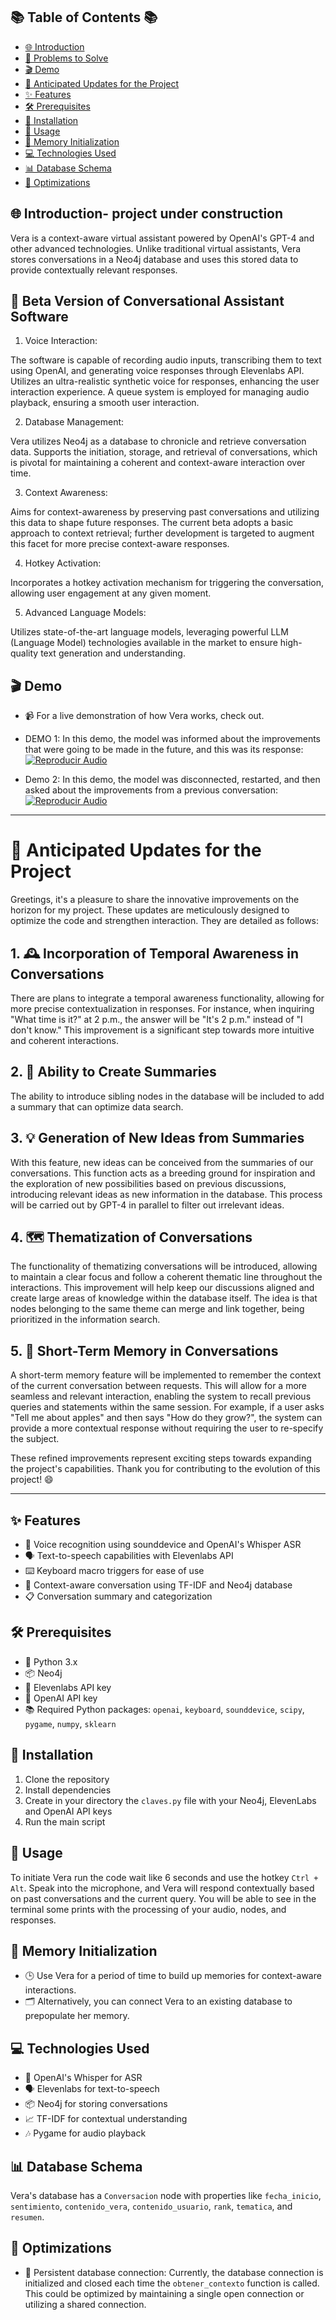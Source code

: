 ## 📚 Table of Contents 📚
- [🌐 Introduction](#-introduction)
- [🐞 Problems to Solve](#-problems-to-solve)
- [🎬 Demo](#-demo)
- [🚀 Anticipated Updates for the Project](#-anticipated-updates-for-the-project)
- [✨ Features](#-features)
- [🛠 Prerequisites](#-prerequisites)
- [🔧 Installation](#-installation)
- [🎯 Usage](#-usage)
- [🔄 Memory Initialization](#-memory-initialization)
- [💻 Technologies Used](#-technologies-used)
- [📊 Database Schema](#-database-schema)
- [🚀 Optimizations](#-optimizations)


## 🌐 Introduction- project under construction
Vera is a context-aware virtual assistant powered by OpenAI's GPT-4 and other advanced technologies. Unlike traditional virtual assistants, Vera stores conversations in a Neo4j database and uses this stored data to provide contextually relevant responses.

## 🐞  Beta Version of Conversational Assistant Software

1. Voice Interaction:

The software is capable of recording audio inputs, transcribing them to text using OpenAI, and generating voice responses through Elevenlabs API.
Utilizes an ultra-realistic synthetic voice for responses, enhancing the user interaction experience.
A queue system is employed for managing audio playback, ensuring a smooth user interaction.

2. Database Management:

Vera utilizes Neo4j as a database to chronicle and retrieve conversation data.
Supports the initiation, storage, and retrieval of conversations, which is pivotal for maintaining a coherent and context-aware interaction over time.

3. Context Awareness:

Aims for context-awareness by preserving past conversations and utilizing this data to shape future responses.
The current beta adopts a basic approach to context retrieval; further development is targeted to augment this facet for more precise context-aware responses.

4. Hotkey Activation:

Incorporates a hotkey activation mechanism for triggering the conversation, allowing user engagement at any given moment.

5. Advanced Language Models:

Utilizes state-of-the-art language models, leveraging powerful LLM (Language Model) technologies available in the market to ensure high-quality text generation and understanding.




## 🎬 Demo
- 📹 For a live demonstration of how Vera works, check out.

- DEMO 1: In this demo, the model was informed about the improvements that were going to be made in the future, and this was its response:
[![Reproducir Audio](https://img.shields.io/badge/Reproducir-Audio-blue)](https://drive.google.com/file/d/1iYRN9jrnDqcnpMa_fw-wv3eIrUS_jwHK/view?usp=sharing)

- Demo 2: In this demo, the model was disconnected, restarted, and then asked about the improvements from a previous conversation:
[![Reproducir Audio](https://img.shields.io/badge/Reproducir-Audio-blue)](https://drive.google.com/file/d/1iZzSjNRlOgSlf5WqzVPeFRJczSt3-Amx/view?usp=sharing)


---
# 🚀 Anticipated Updates for the Project

Greetings, it's a pleasure to share the innovative improvements on the horizon for my project. These updates are meticulously designed to optimize the code and strengthen interaction. They are detailed as follows:

## 1. 🕰️ Incorporation of Temporal Awareness in Conversations
There are plans to integrate a temporal awareness functionality, allowing for more precise contextualization in responses. For instance, when inquiring "What time is it?" at 2 p.m., the answer will be "It's 2 p.m." instead of "I don't know." This improvement is a significant step towards more intuitive and coherent interactions.

## 2. 📄 Ability to Create Summaries
The ability to introduce sibling nodes in the database will be included to add a summary that can optimize data search.

## 3. 💡 Generation of New Ideas from Summaries
With this feature, new ideas can be conceived from the summaries of our conversations. This function acts as a breeding ground for inspiration and the exploration of new possibilities based on previous discussions, introducing relevant ideas as new information in the database. This process will be carried out by GPT-4 in parallel to filter out irrelevant ideas.

## 4. 🗺️ Thematization of Conversations
The functionality of thematizing conversations will be introduced, allowing to maintain a clear focus and follow a coherent thematic line throughout the interactions. This improvement will help keep our discussions aligned and create large areas of knowledge within the database itself. The idea is that nodes belonging to the same theme can merge and link together, being prioritized in the information search.

## 5. 🧠 Short-Term Memory in Conversations
A short-term memory feature will be implemented to remember the context of the current conversation between requests. This will allow for a more seamless and relevant interaction, enabling the system to recall previous queries and statements within the same session. For example, if a user asks "Tell me about apples" and then says "How do they grow?", the system can provide a more contextual response without requiring the user to re-specify the subject.

These refined improvements represent exciting steps towards expanding the project's capabilities. Thank you for contributing to the evolution of this project! 😄


---

  
## ✨ Features
- 🎤 Voice recognition using sounddevice and OpenAI's Whisper ASR
- 🗣 Text-to-speech capabilities with Elevenlabs API
- ⌨️ Keyboard macro triggers for ease of use
- 🧠 Context-aware conversation using TF-IDF and Neo4j database
- 📋 Conversation summary and categorization

## 🛠 Prerequisites
- 🐍 Python 3.x
- 📦 Neo4j
- 🔑 Elevenlabs API key
- 🔑 OpenAI API key
- 📚 Required Python packages: `openai`, `keyboard`, `sounddevice`, `scipy`, `pygame`, `numpy`, `sklearn`

## 🔧 Installation
1. Clone the repository  
2. Install dependencies  
3. Create in your directory the `claves.py` file with your Neo4j, ElevenLabs and OpenAI API keys 
4. Run the main script  

## 🎯 Usage
To initiate Vera run the code wait like 6 seconds and use the hotkey `Ctrl + Alt`. Speak into the microphone, and Vera will respond contextually based on past conversations and the current query.
You will be able to see in the terminal some prints with the processing of your audio, nodes, and responses.

## 🔄 Memory Initialization
- 🕒 Use Vera for a period of time to build up memories for context-aware interactions.
- 🗂 Alternatively, you can connect Vera to an existing database to prepopulate her memory.

## 💻 Technologies Used
- 🎤 OpenAI's Whisper for ASR
- 🗣 Elevenlabs for text-to-speech
- 📦 Neo4j for storing conversations
- 📈 TF-IDF for contextual understanding
- 🎶 Pygame for audio playback

## 📊 Database Schema
Vera's database has a `Conversacion` node with properties like `fecha_inicio`, `sentimiento`, `contenido_vera`, `contenido_usuario`, `rank`, `tematica`, and `resumen`.

## 🚀 Optimizations
- 📡 Persistent database connection: Currently, the database connection is initialized and closed each time the `obtener_contexto` function is called. This could be optimized by maintaining a single open connection or utilizing a shared connection.
